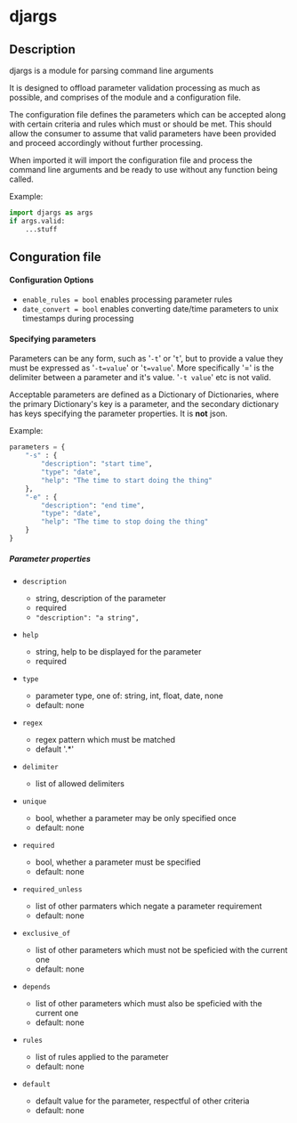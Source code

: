 # djargs
## Description
djargs is a module for parsing command line arguments

It is designed to offload parameter validation processing as much as possible, and comprises of the module and a configuration file.

The configuration file defines the parameters which can be accepted along with certain criteria and rules which must or should be met.
This should allow the consumer to assume that valid parameters have been provided and proceed accordingly without further processing.

When imported it will import the configuration file and process the command line arguments and be ready to use without any function being called.

Example:
```python
import djargs as args
if args.valid:
    ...stuff

```
## Conguration file
#### Configuration Options
* `enable_rules = bool` enables processing parameter rules
* `date_convert = bool` enables converting date/time parameters to unix timestamps during processing

#### Specifying parameters
Parameters can be any form, such as '`-t`' or '`t`', but to provide a value they must be expressed as '`-t=value`' or '`t=value`'.  More specifically '=' is the delimiter between a parameter and it's value. '`-t value`' etc is not valid.

Acceptable parameters are defined as a Dictionary of Dictionaries, where the primary Dictionary's key is a parameter, and the secondary dictionary has keys specifying the parameter properties. It is **not** json.

Example:
```python
parameters = {
    "-s" : {
        "description": "start time",
        "type": "date",
        "help": "The time to start doing the thing"
    },
    "-e" : {
        "description": "end time",
        "type": "date",
        "help": "The time to stop doing the thing"
    }
}
```
##### Parameter properties
* `description`

   * string, description of the parameter
   * required
   * ```"description": "a string",```
* `help`

   * string, help to be displayed for the parameter
   * required
* `type`

   * parameter type, one of: string, int, float, date, none
   * default: none
* `regex`

   * regex pattern which must be matched
   * default '.*'

* `delimiter`

   * list of allowed delimiters
* `unique`

   * bool, whether a parameter may be only specified once
   * default: none
* `required`

   * bool, whether a parameter must be specified
   * default: none
* `required_unless`

    * list of other parmaters which negate a parameter requirement
    * default: none
* `exclusive_of`

    * list of other parameters which must not be speficied with the current one
    * default: none
* `depends`

    * list of other parameters which must also be speficied with the current one
    * default: none
* `rules`

    * list of rules applied to the parameter
    * default: none
* `default`

    * default value for the parameter, respectful of other criteria
    * default: none


